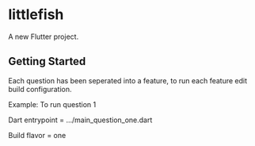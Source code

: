 # littlefish

A new Flutter project.

## Getting Started

Each question has been seperated into a feature, to run each feature edit build configuration.

Example:
To run question 1

Dart entrypoint = .../main_question_one.dart

Build flavor = one
